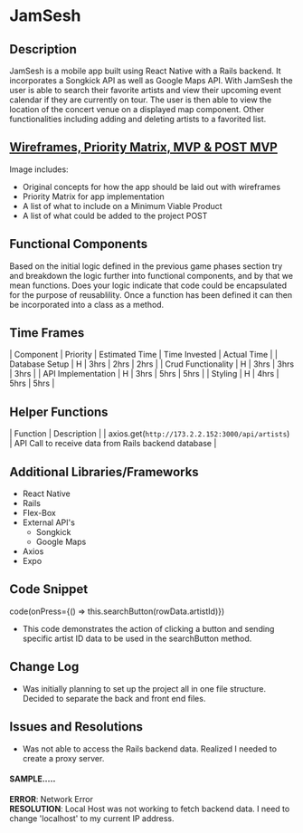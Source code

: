 # JamSesh

## Description
JamSesh is a mobile app built using React Native with a Rails backend. It incorporates a Songkick API as well as Google Maps API. With JamSesh the user is able to search their favorite artists and view their upcoming event calendar if they are currently on tour. The user is then able to view the location of the concert venue on a displayed map component. Other functionalities including adding and deleting artists to a favorited list.

## [Wireframes, Priority Matrix, MVP & POST MVP](http://res.cloudinary.com/camcash17/image/upload/v1519225304/Image_uploaded_from_iOS_cbrbep.jpg "Wireframe Photo")

Image includes:
* Original concepts for how the app should be laid out with wireframes
* Priority Matrix for app implementation
* A list of what to include on a Minimum Viable Product
* A list of what could be added to the project POST

## Functional Components
Based on the initial logic defined in the previous game phases section try and breakdown the logic further into functional components, and by that we mean functions.  Does your logic indicate that code could be encapsulated for the purpose of reusablility.  Once a function has been defined it can then be incorporated into a class as a method.

## Time Frames
| Component | Priority | Estimated Time | Time Invested | Actual Time |
| Database Setup | H | 3hrs | 2hrs | 2hrs |
| Crud Functionality | H | 3hrs | 3hrs | 3hrs |
| API Implementation | H | 3hrs | 5hrs | 5hrs |
| Styling | H | 4hrs | 5hrs | 5hrs |

## Helper Functions
| Function | Description |
| axios.get(`http://173.2.2.152:3000/api/artists`) | API Call to receive data from Rails backend database |

## Additional Libraries/Frameworks
* React Native
* Rails
* Flex-Box
* External API's
  * Songkick
  * Google Maps
* Axios
* Expo

## Code Snippet
code(onPress={() => this.searchButton(rowData.artistId)})
* This code demonstrates the action of clicking a button and sending specific artist ID data to be used in the searchButton method.

## Change Log
* Was initially planning to set up the project all in one file structure. Decided to separate the back and front end files.

## Issues and Resolutions
* Was not able to access the Rails backend data. Realized I needed to create a proxy server.

#### SAMPLE.....
**ERROR**: Network Error                              
**RESOLUTION**: Local Host was not working to fetch backend data. I need to change 'localhost' to my current IP address.
